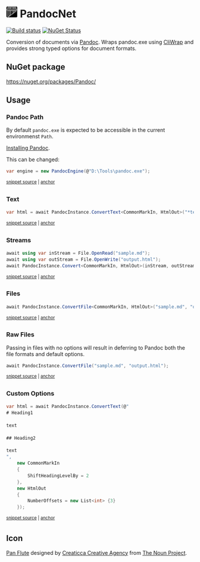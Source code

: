 # <img src="/src/icon.png" height="30px"> PandocNet

[![Build status](https://ci.appveyor.com/api/projects/status/naxouwk164twkgn3?svg=true)](https://ci.appveyor.com/project/SimonCropp/PandocNet)
[![NuGet Status](https://img.shields.io/nuget/v/Pandoc.svg)](https://www.nuget.org/packages/Pandoc/)

Conversion of documents via [Pandoc](https://pandoc.org/). Wraps pandoc.exe using [CliWrap](https://github.com/Tyrrrz/CliWrap) and provides strong typed options for document formats.


## NuGet package

https://nuget.org/packages/Pandoc/


## Usage


### Pandoc Path

By default `pandoc.exe` is expected to be accessible in the current environmenst `Path`.

[Installing Pandoc](https://pandoc.org/installing.html).

This can be changed:

<!-- snippet: PandocPath -->
<a id='snippet-pandocpath'></a>
```cs
var engine = new PandocEngine(@"D:\Tools\pandoc.exe");
```
<sup><a href='/src/Tests/Samples.cs#L31-L35' title='Snippet source file'>snippet source</a> | <a href='#snippet-pandocpath' title='Start of snippet'>anchor</a></sup>
<!-- endSnippet -->


### Text

<!-- snippet: text -->
<a id='snippet-text'></a>
```cs
var html = await PandocInstance.ConvertText<CommonMarkIn, HtmlOut>("*text*");
```
<sup><a href='/src/Tests/Samples.cs#L69-L73' title='Snippet source file'>snippet source</a> | <a href='#snippet-text' title='Start of snippet'>anchor</a></sup>
<!-- endSnippet -->


### Streams

<!-- snippet: streams -->
<a id='snippet-streams'></a>
```cs
await using var inStream = File.OpenRead("sample.md");
await using var outStream = File.OpenWrite("output.html");
await PandocInstance.Convert<CommonMarkIn, HtmlOut>(inStream, outStream);
```
<sup><a href='/src/Tests/Samples.cs#L54-L60' title='Snippet source file'>snippet source</a> | <a href='#snippet-streams' title='Start of snippet'>anchor</a></sup>
<!-- endSnippet -->


### Files

<!-- snippet: files -->
<a id='snippet-files'></a>
```cs
await PandocInstance.ConvertFile<CommonMarkIn, HtmlOut>("sample.md", "output.html");
```
<sup><a href='/src/Tests/Samples.cs#L41-L45' title='Snippet source file'>snippet source</a> | <a href='#snippet-files' title='Start of snippet'>anchor</a></sup>
<!-- endSnippet -->


### Raw Files

Passing in files with no options will result in deferring to Pandoc both the file formats and default options.

<!-- snippet: RawFiles -->
<a id='snippet-rawfiles'></a>
```cs
await PandocInstance.ConvertFile("sample.md", "output.html");
```
<sup><a href='/src/Tests/Samples.cs#L19-L23' title='Snippet source file'>snippet source</a> | <a href='#snippet-rawfiles' title='Start of snippet'>anchor</a></sup>
<!-- endSnippet -->


### Custom Options

<!-- snippet: custom-options -->
<a id='snippet-custom-options'></a>
```cs
var html = await PandocInstance.ConvertText(@"
# Heading1

text

## Heading2 

text
",
    new CommonMarkIn
    {
        ShiftHeadingLevelBy = 2
    },
    new HtmlOut
    {
        NumberOffsets = new List<int> {3}
    });
```
<sup><a href='/src/Tests/Samples.cs#L81-L101' title='Snippet source file'>snippet source</a> | <a href='#snippet-custom-options' title='Start of snippet'>anchor</a></sup>
<!-- endSnippet -->


## Icon

[Pan Flute](https://thenounproject.com/term/pan+flute/1526666/) designed by [Creaticca Creative Agency](https://thenounproject.com/creaticca/) from [The Noun Project](https://thenounproject.com/).
